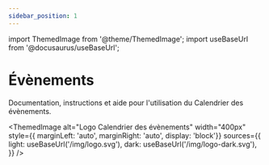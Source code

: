 ```yaml
---
sidebar_position: 1
---
```

import ThemedImage from '@theme/ThemedImage';
import useBaseUrl from '@docusaurus/useBaseUrl';

# Évènements

Documentation, instructions et aide pour l'utilisation du Calendrier des évènements.

<ThemedImage
  alt="Logo Calendrier des évènements"
  width="400px"
  style={{ marginLeft: 'auto', marginRight: 'auto', display: 'block'}}
  sources={{
    light: useBaseUrl('/img/logo.svg'),
    dark: useBaseUrl('/img/logo-dark.svg'),
  }}
/>
